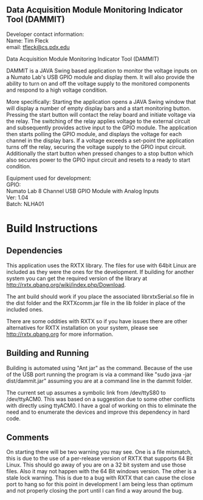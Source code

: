 Data Acquisition Module Monitoring Indicator Tool (DAMMIT) 
----------------------------------------------------------

Developer contact information:  
Name: Tim Fleck  
email: tfleck@cs.pdx.edu  


Data Acquisition Module Monitoring Indicator Tool (DAMMIT)


DAMMIT is a JAVA Swing based application to monitor the voltage inputs on a Numato Lab's USB GPIO module and display them. It will also provide the ability to turn on and off the voltage supply to the monitored components and respond to a high voltage condition. 

More specifically:
Starting the application opens a JAVA Swing window that will display a number of empty display bars and a start monitoring button. Pressing the start button will contact the relay board and initiate voltage via the relay. The switching of the relay applies voltage to the external circuit and subsequently provides active input to the GPIO module. The application then starts polling the GPIO module, and displays the voltage for each channel in the display bars. If a voltage exceeds a set-point the application turns off the relay, securing the voltage supply to the GPIO input circuit. Additionally the start button when pressed changes to a stop button which also secures power to the GPIO input circuit and resets to a ready to start condition. 


Equipment used for development:  
GPIO:  
Numato Lab 8 Channel USB GPIO Module with Analog Inputs  
Ver: 1.04  
Batch: NLHA01  

# Build Instructions

## Dependencies
This application uses the RXTX library. The files for use with 64bit Linux are included as they were the ones for the development. If building for another system you can get the required version of the library at http://rxtx.qbang.org/wiki/index.php/Download.

The ant build should work if you place the associated librxtxSerial.so file in the dist folder and the RXTXcomm.jar file in the lib folder in place of the included ones. 

There are some oddities with RXTX so if you have issues there are other alternatives for RXTX installation on your system, please see http://rxtx.qbang.org for more information.

## Building and Running
Building is automated using "Ant jar" as the command.
Because of the use of the USB port running the program is via a command like "sudo java -jar dist/dammit.jar" assuming you are at a command line in the dammit folder.
 
The current set up assumes a symbolic link from /dev/ttyS80 to /dev/ttyACM0. This was based on a suggestion due to some other conflicts with directly using ttyACM0.  I have a goal of working on this to eliminate the need and to enumerate the devices and improve this dependency in hard code. 

## Comments
On starting there will be two warning you may see. One is a file mismatch, this is due to the use of a per-release version of RXTX that supports 64 Bit Linux. This should go away of you are on a 32 bit system and use those files. Also it may not happen with the 64 Bit windows version.
The other is a stale lock warning. This is due to a bug with RXTX that can cause the close port to hang so for this point in development I am being less than optimum and not properly closing the port until I can find a way around the bug.
